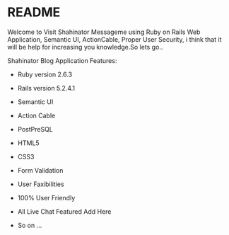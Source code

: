 # README

Welcome to Visit Shahinator Messageme using Ruby on Rails Web Application, Semantic UI, ActionCable, Proper User Security, i think that it will be help for increasing you knowledge.So lets go..

Shahinator Blog Application Features:

* Ruby version 2.6.3

* Rails version 5.2.4.1

* Semantic UI

* Action Cable

* PostPreSQL

* HTML5

* CSS3

* Form Validation 

* User Faxibilities

* 100% User Friendly

* All Live Chat Featured Add Here

* So on ...
